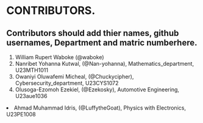 # CONTRIBUTORS.
## Contributors should add thier names, github usernames, Department and matric numberhere.
<ol>
<li>William Rupert Waboke (@waboke)
<li>Nanribet Yohanna Kutwal, (@Nan-yohanna), Mathematics_department, U23MTH1011</li>
<li>Owaniyi Oluwafemi Micheal, (@Chuckycipher), Cybersecurity_department, U23CYS1072</li>
<li>Olusoga-Ezomoh Ezekiel, (@Ezekosky), Automotive Engineering, U23aue1036</li>
</ol>
<li>Ahmad Muhammad Idris, (@LuffytheGoat), Physics with Electronics, U23PE1008</li>
